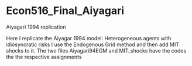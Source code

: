 # Econ516_Final_Aiyagari
Aiyagari 1994 replication

Here I replicate the Aiyagar 1994 model: Heterogeneous agents with idiosyncratic risks
I use the Endogenous Grid method and then add MIT shocks to it. The two files Aiyagari94EGM and MIT_shocks have the codes the the respective assignments  
